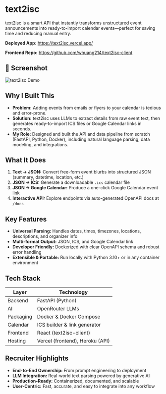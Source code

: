 # text2isc

text2isc is a smart API that instantly transforms unstructured event announcements into ready-to-import calendar events—perfect for saving time and reducing manual entry.

**Deployed App:** https://text2isc.vercel.app/

**Frontend Repo:** https://github.com/whuang214/text2isc-client

## 📸 Screenshot
![text2isc Demo](https://i.imgur.com/WKeBB9P.png)

## Why I Built This
- **Problem:** Adding events from emails or flyers to your calendar is tedious and error-prone.
- **Solution:** text2isc uses LLMs to extract details from raw event text, then generates ready-to-import ICS files or Google Calendar links in seconds.
- **My Role:** Designed and built the API and data pipeline from scratch (FastAPI, Python, Docker), including natural language parsing, data modeling, and integrations.

## What It Does
1. **Text → JSON:** Convert free-form event blurbs into structured JSON (summary, datetime, location, etc.)
2. **JSON → ICS:** Generate a downloadable `.ics` calendar file
3. **JSON → Google Calendar:** Produce a one-click Google Calendar event link
4. **Interactive API:** Explore endpoints via auto-generated OpenAPI docs at `/docs`

## Key Features
- **Universal Parsing:** Handles dates, times, timezones, locations, descriptions, and organizer info
- **Multi-format Output:** JSON, ICS, and Google Calendar link
- **Developer Friendly:** Dockerized with clear OpenAPI schema and robust error handling
- **Extensible & Portable:** Run locally with Python 3.10+ or in any container environment

## Tech Stack
| Layer      | Technology                    |
|------------|-------------------------------|
| Backend    | FastAPI (Python)              |
| AI         | OpenRouter LLMs               |
| Packaging  | Docker & Docker Compose       |
| Calendar   | ICS builder & link generator  |
| Frontend   | React (text2isc-client)       |
| Hosting    | Vercel (frontend), Heroku (API) |

## Recruiter Highlights
- **End-to-End Ownership:** From prompt engineering to deployment
- **LLM Integration:** Real-world text parsing powered by generative AI
- **Production-Ready:** Containerized, documented, and scalable
- **User-Centric:** Fast, accurate, and easy to integrate into any workflow
